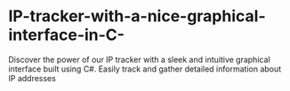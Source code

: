 # IP-tracker-with-a-nice-graphical-interface-in-C-
Discover the power of our IP tracker with a sleek and intuitive graphical interface built using C#. Easily track and gather detailed information about IP addresses
